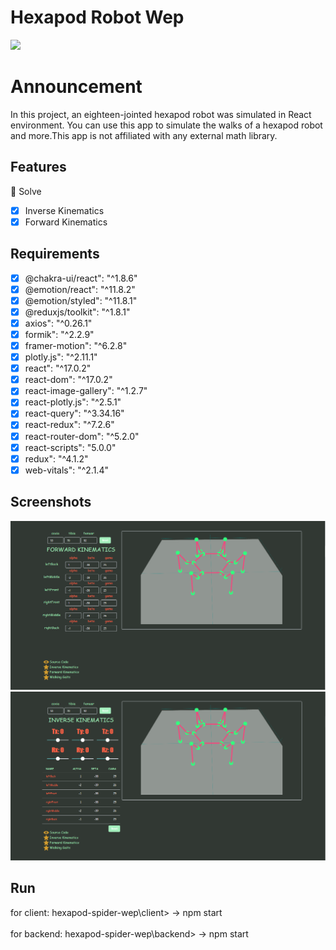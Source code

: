 # Hexapod Robot Wep

<img src="https://github.com/enesvardar/hexapod-spider-wep/blob/main/video-gif/screen-recording.gif"/>

# Announcement

In this project, an eighteen-jointed hexapod robot was simulated in React environment. You can use this app to simulate the walks of a hexapod robot and more.This app is not affiliated with any external math library. 

## Features

🎉 Solve

- [x] Inverse Kinematics
- [x] Forward Kinematics

## Requirements

- [x] @chakra-ui/react": "^1.8.6"
- [x] @emotion/react": "^11.8.2"
- [x] @emotion/styled": "^11.8.1"
- [x] @reduxjs/toolkit": "^1.8.1"
- [x] axios": "^0.26.1"
- [x] formik": "^2.2.9"
- [x] framer-motion": "^6.2.8"
- [x] plotly.js": "^2.11.1"
- [x] react": "^17.0.2"
- [x] react-dom": "^17.0.2"
- [x] react-image-gallery": "^1.2.7"
- [x] react-plotly.js": "^2.5.1"
- [x] react-query": "^3.34.16"
- [x] react-redux": "^7.2.6"
- [x] react-router-dom": "^5.2.0"
- [x] react-scripts": "5.0.0"
- [x] redux": "^4.1.2"
- [x] web-vitals": "^2.1.4"

## Screenshots

<img src="https://github.com/enesvardar/hexapod-spider-wep/blob/main/video-gif/fwd.PNG"/>
<img src="https://github.com/enesvardar/hexapod-spider-wep/blob/main/video-gif/inv.PNG"/>

## Run

for client: hexapod-spider-wep\client> -> npm start <br>  
for backend: hexapod-spider-wep\backend> -> npm start
